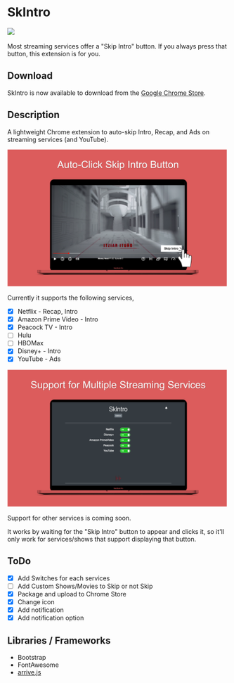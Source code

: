 # SkIntro
<img src = "https://img.shields.io/chrome-web-store/v/acjikceibgbijbnhfialnjhilckdajan.svg">

Most streaming services offer a "Skip Intro" button. If you always press that button, this extension is for you. 

## Download
SkIntro is now available to download from the [Google Chrome Store](https://chrome.google.com/webstore/detail/skintro/acjikceibgbijbnhfialnjhilckdajan).

## Description
A lightweight Chrome extension to auto-skip Intro, Recap, and Ads on streaming services (and YouTube). 

<img src = "images/screenshot_1.png" style="width:500px;">


Currently it supports the following services,

- [x] Netflix - Recap, Intro
- [x] Amazon Prime Video - Intro
- [x] Peacock TV - Intro
- [ ] Hulu
- [ ] HBOMax
- [x] Disney+ - Intro
- [x] YouTube - Ads

<img src = "images/screenshot_3.png" style="width:500px;">

Support for other services is coming soon.

It works by waiting for the "Skip Intro" button to appear and clicks it, so it'll only work for services/shows that support displaying that button.

## ToDo
- [x] Add Switches for each services
- [ ] Add Custom Shows/Movies to Skip or not Skip
- [x] Package and upload to Chrome Store
- [x] Change icon
- [x] Add notification
- [x] Add notification option

## Libraries / Frameworks
- Bootstrap
- FontAwesome
- [arrive.js](https://github.com/uzairfarooq/arrive)